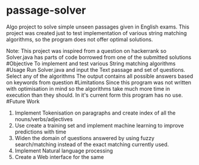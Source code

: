 # passage-solver
Algo project to solve simple unseen passages given in English exams. 
This project was created just to test implementation of various string matching algorithms, so the program does not offer optimal solutions.

Note: This project was inspired from a question on hackerrank so Solver.java has parts of code borrowed from one of the submitted solutions
#Objective
  To implement and test various String matching algorithms
#Usage
  Run Solver.java and input the Text passage and set of questions.
  Select any of the algorithms
  The output contains all possible answers based on keywords from question
#Limitations
  Since this program was not written with optimisation in mind so the algorithms take much more time in execution than they should.
  In it's current form this program has no use.
#Future Work
  1. Implement Tokenisation on paragraphs and create index of all the nouns/verbs/adjectives
  2. Use create a training set and implement machine learning to improve predictions with time
  3. Widen the domain of questions answered by using fuzzy search/matching instead of the exact matching currently used.
  4. Implement Natural language processing
  5. Create a Web interface for the same

